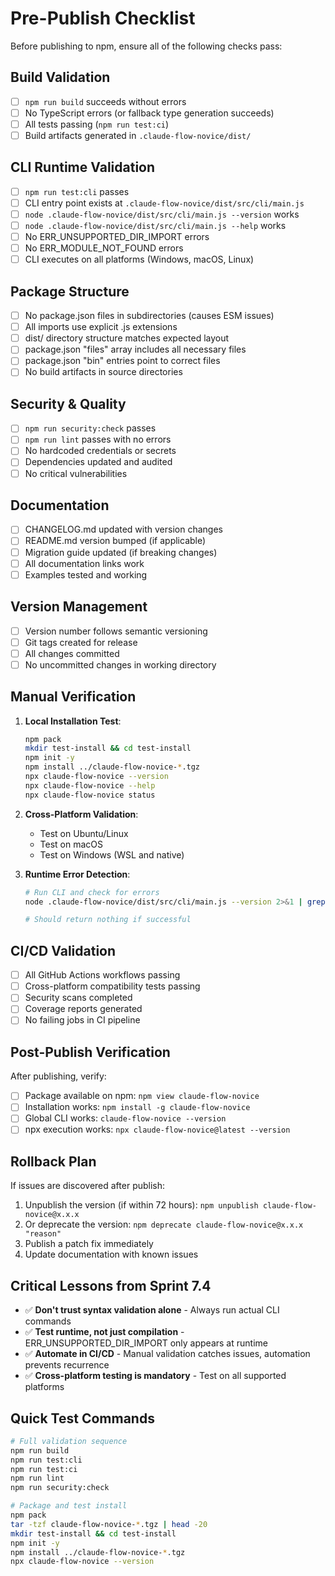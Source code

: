# Pre-Publish Checklist

Before publishing to npm, ensure all of the following checks pass:

## Build Validation
- [ ] `npm run build` succeeds without errors
- [ ] No TypeScript errors (or fallback type generation succeeds)
- [ ] All tests passing (`npm run test:ci`)
- [ ] Build artifacts generated in `.claude-flow-novice/dist/`

## CLI Runtime Validation
- [ ] `npm run test:cli` passes
- [ ] CLI entry point exists at `.claude-flow-novice/dist/src/cli/main.js`
- [ ] `node .claude-flow-novice/dist/src/cli/main.js --version` works
- [ ] `node .claude-flow-novice/dist/src/cli/main.js --help` works
- [ ] No ERR_UNSUPPORTED_DIR_IMPORT errors
- [ ] No ERR_MODULE_NOT_FOUND errors
- [ ] CLI executes on all platforms (Windows, macOS, Linux)

## Package Structure
- [ ] No package.json files in subdirectories (causes ESM issues)
- [ ] All imports use explicit .js extensions
- [ ] dist/ directory structure matches expected layout
- [ ] package.json "files" array includes all necessary files
- [ ] package.json "bin" entries point to correct files
- [ ] No build artifacts in source directories

## Security & Quality
- [ ] `npm run security:check` passes
- [ ] `npm run lint` passes with no errors
- [ ] No hardcoded credentials or secrets
- [ ] Dependencies updated and audited
- [ ] No critical vulnerabilities

## Documentation
- [ ] CHANGELOG.md updated with version changes
- [ ] README.md version bumped (if applicable)
- [ ] Migration guide updated (if breaking changes)
- [ ] All documentation links work
- [ ] Examples tested and working

## Version Management
- [ ] Version number follows semantic versioning
- [ ] Git tags created for release
- [ ] All changes committed
- [ ] No uncommitted changes in working directory

## Manual Verification
1. **Local Installation Test**:
   ```bash
   npm pack
   mkdir test-install && cd test-install
   npm init -y
   npm install ../claude-flow-novice-*.tgz
   npx claude-flow-novice --version
   npx claude-flow-novice --help
   npx claude-flow-novice status
   ```

2. **Cross-Platform Validation**:
   - Test on Ubuntu/Linux
   - Test on macOS
   - Test on Windows (WSL and native)

3. **Runtime Error Detection**:
   ```bash
   # Run CLI and check for errors
   node .claude-flow-novice/dist/src/cli/main.js --version 2>&1 | grep -i "error"

   # Should return nothing if successful
   ```

## CI/CD Validation
- [ ] All GitHub Actions workflows passing
- [ ] Cross-platform compatibility tests passing
- [ ] Security scans completed
- [ ] Coverage reports generated
- [ ] No failing jobs in CI pipeline

## Post-Publish Verification
After publishing, verify:
- [ ] Package available on npm: `npm view claude-flow-novice`
- [ ] Installation works: `npm install -g claude-flow-novice`
- [ ] Global CLI works: `claude-flow-novice --version`
- [ ] npx execution works: `npx claude-flow-novice@latest --version`

## Rollback Plan
If issues are discovered after publish:
1. Unpublish the version (if within 72 hours): `npm unpublish claude-flow-novice@x.x.x`
2. Or deprecate the version: `npm deprecate claude-flow-novice@x.x.x "reason"`
3. Publish a patch fix immediately
4. Update documentation with known issues

## Critical Lessons from Sprint 7.4
- ✅ **Don't trust syntax validation alone** - Always run actual CLI commands
- ✅ **Test runtime, not just compilation** - ERR_UNSUPPORTED_DIR_IMPORT only appears at runtime
- ✅ **Automate in CI/CD** - Manual validation catches issues, automation prevents recurrence
- ✅ **Cross-platform testing is mandatory** - Test on all supported platforms

## Quick Test Commands
```bash
# Full validation sequence
npm run build
npm run test:cli
npm run test:ci
npm run lint
npm run security:check

# Package and test install
npm pack
tar -tzf claude-flow-novice-*.tgz | head -20
mkdir test-install && cd test-install
npm init -y
npm install ../claude-flow-novice-*.tgz
npx claude-flow-novice --version
```
